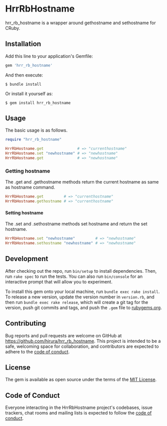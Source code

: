 # HrrRbHostname

hrr_rb_hostname is a wrapper around gethostname and sethostname for CRuby.

## Installation

Add this line to your application's Gemfile:

```ruby
gem 'hrr_rb_hostname'
```

And then execute:

    $ bundle install

Or install it yourself as:

    $ gem install hrr_rb_hostname

## Usage

The basic usage is as follows.

```ruby
require "hrr_rb_hostname"

HrrRbHostname.get               # => "currenthostname"
HrrRbHostname.set "newhostname" # => "newhostname"
HrrRbHostname.get               # => "newhostname"
```

### Getting hostname

The .get and .gethostname methods return the current hostname as same as hostname command.

```ruby
HrrRbHostname.get         # => "currenthostname"
HrrRbHostname.gethostname # => "currenthostname"
```

#### Setting hostname

The .set and .sethostname methods set hostname and return the set hostname.

```ruby
HrrRbHostname.set "newhostname"         # => "newhostname"
HrrRbHostname.sethostname "newhostname" # => "newhostname"
```

## Development

After checking out the repo, run `bin/setup` to install dependencies. Then, run `rake spec` to run the tests. You can also run `bin/console` for an interactive prompt that will allow you to experiment.

To install this gem onto your local machine, run `bundle exec rake install`. To release a new version, update the version number in `version.rb`, and then run `bundle exec rake release`, which will create a git tag for the version, push git commits and tags, and push the `.gem` file to [rubygems.org](https://rubygems.org).

## Contributing

Bug reports and pull requests are welcome on GitHub at https://github.com/hirura/hrr_rb_hostname. This project is intended to be a safe, welcoming space for collaboration, and contributors are expected to adhere to the [code of conduct](https://github.com/hirura/hrr_rb_hostname/blob/master/CODE_OF_CONDUCT.md).


## License

The gem is available as open source under the terms of the [MIT License](https://opensource.org/licenses/MIT).

## Code of Conduct

Everyone interacting in the HrrRbHostname project's codebases, issue trackers, chat rooms and mailing lists is expected to follow the [code of conduct](https://github.com/hirura/hrr_rb_hostname/blob/master/CODE_OF_CONDUCT.md).
